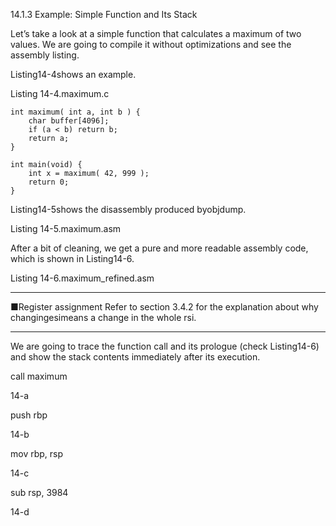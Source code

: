 14.1.3 Example: Simple Function and Its Stack

Let’s take a look at a simple function that calculates a maximum of two values. We are going to compile it without optimizations and see the assembly listing.

Listing14-4shows an example.

Listing 14-4.maximum.c

```
int maximum( int a, int b ) {
    char buffer[4096];
    if (a < b) return b;
    return a;
}

int main(void) {
    int x = maximum( 42, 999 );
    return 0;
}
```

Listing14-5shows the disassembly produced byobjdump.

Listing 14-5.maximum.asm

After a bit of cleaning, we get a pure and more readable assembly code, which is shown in Listing14-6.

Listing 14-6.maximum\_refined.asm

---

■Register assignment Refer to section 3.4.2 for the explanation about why changingesimeans a change in the whole rsi.

---

We are going to trace the function call and its prologue \(check Listing14-6\) and show the stack contents immediately after its execution.

call maximum

14-a

push rbp

14-b

mov rbp, rsp

14-c

sub rsp, 3984

14-d


